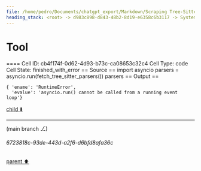 ```yaml
---
file: /home/pedro/Documents/chatgpt_export/Markdown/Scraping Tree-Sitter Parsers Failed.md
heading_stack: <root> -> d983c898-d843-48b2-8d19-e6358c6b3117 -> System -> e17b45cd-afd8-40ff-9f17-efd45736b653 -> System -> aaa20636-5e4b-4441-bb5f-bf9eba90dce2 -> User -> 432ed60e-ec95-40ea-b496-fd523a6dea8d -> Assistant -> 46b32ca1-24f5-4323-8f5d-f353801b264c -> Tool -> 5d6e7cb4-e20c-4759-95a6-070b010d5169 -> Assistant -> aeb33008-033e-4c51-9795-353210680c11 -> Tool -> 72a817b1-2783-48d4-bf78-8f9daa221f44 -> Assistant -> c73162e6-83db-48ae-8c00-9fd50a81c5af -> Tool -> 7da4ef10-11a0-4f4f-8aec-d157fe8b9927 -> Assistant -> 348e0146-9bb9-495d-b8c4-bde20485181c -> Tool -> 4f1f0651-482e-4cab-a55d-39df9816a94f -> Assistant -> 110fa627-9882-4cc6-8366-bb4269a99851 -> Tool -> d639a724-6245-4c34-ae81-2a1a7a238b1a -> Assistant -> 4cf1eff7-4257-4611-9cf2-67a51ee45ace -> Tool -> 5eb515b5-5e93-4d99-834e-48d5bdd44983 -> Assistant -> 511015e7-9298-47ab-9ff5-7b4680d8c3b2 -> Tool
---
```

# Tool

==== Cell ID: cb4f174f-0d62-4d93-b73c-ca08653c32c4
Cell Type: code
Cell State: finished_with_error
== Source ==
import asyncio
parsers = asyncio.run(fetch_tree_sitter_parsers())
parsers
== Output ==
```
{ 'ename': 'RuntimeError',
  'evalue': 'asyncio.run() cannot be called from a running event loop'}
```



[child ⬇️](#6723818c-93de-443d-a2f6-d6bfd8afa36c)

---

(main branch ⎇)
###### 6723818c-93de-443d-a2f6-d6bfd8afa36c
[parent ⬆️](#511015e7-9298-47ab-9ff5-7b4680d8c3b2)
